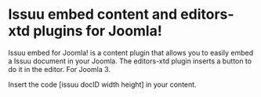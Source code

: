 # Issuu embed content and editors-xtd plugins for Joomla!
Issuu embed for Joomla! is a content plugin that allows you to easily embed a Issuu document in your Joomla. The editors-xtd plugin inserts a button to do it in the editor. For Joomla 3.

Insert the code [issuu docID width height] in your content.
